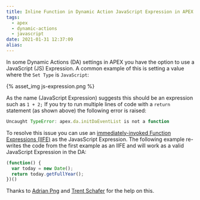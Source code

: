 ```yaml
---
title: Inline Function in Dynamic Action JavaScript Expression in APEX
tags:
  - apex
  - dynamic-actions
  - javascript
date: 2021-01-31 12:37:09
alias:
---
```



In some Dynamic Actions (DA) settings in APEX you have the option to use a JavaScript (JS) Expression. A common example of this is setting a value where the `Set Type` is `JavaScript`:

{% asset_img js-expression.png %}

As the name (JavaScript Expression) suggests this should be an expression such as `1 + 2;` If you try to run multiple lines of code with a `return` statement (as shown above) the following error is raised:

```javascript
Uncaught TypeError: apex.da.initDaEventList is not a function
```

To resolve this issue you can use an [immediately-invoked Function Expressions (IIFE)](https://flaviocopes.com/javascript-iife/) as the JavasScript Expression. The following example re-writes the code from the first example as an IIFE and will work as a valid JavaScript Expression in the DA:

```javascript
(function() {
  var today = new Date();
  return today.getFullYear();
})()
```


Thanks to [Adrian Png](https://twitter.com/fuzziebrain) and [Trent Schafer](https://twitter.com/trentschafer) for the help on this.